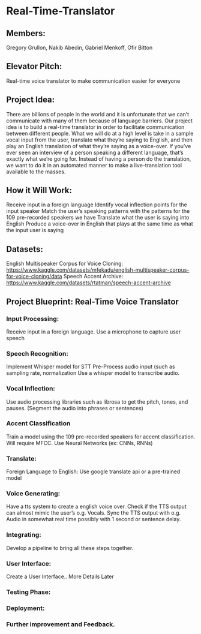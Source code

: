 # Real-Time-Translator

## Members:
Gregory Grullon, Nakib Abedin, Gabriel Menkoff, Ofir Bitton

## Elevator Pitch:
Real-time voice translator to make communication easier for everyone

## Project Idea:
There are billions of people in the world and it is unfortunate that we can’t communicate with many of them because of language barriers. Our project idea is to build a real-time translator in order to facilitate communication between different people. What we will do at a high level is take in a sample vocal input from the user, translate what they’re saying to English, and then play an English translation of what they’re saying as a voice-over. If you’ve ever seen an interview of a person speaking a different language, that’s exactly what we’re going for. Instead of having a person do the translation, we want to do it in an automated manner to make a live-translation tool available to the masses.

## How it Will Work:
Receive input in a foreign language
Identify vocal inflection points for the input speaker
Match the user’s speaking patterns with the patterns for the 109 pre-recorded speakers we have
Translate what the user is saying into English
Produce a voice-over in English that plays at the same time as what the input user is saying

## Datasets:
English Multispeaker Corpus for Voice Cloning: https://www.kaggle.com/datasets/mfekadu/english-multispeaker-corpus-for-voice-cloning/data
Speech Accent Archive: https://www.kaggle.com/datasets/rtatman/speech-accent-archive

## Project Blueprint: Real-Time Voice Translator

### Input Processing:
Receive input in a foreign language.
Use a microphone to capture user speech

### Speech Recognition:
Implement Whisper model for STT
Pre-Process audio input (such as sampling rate, normalization
Use a whisper model to transcribe audio.

### Vocal Inflection:
Use audio processing libraries such as librosa to get the pitch, tones, and pauses. (Segment the audio into phrases or sentences)

### Accent Classification
Train a model using the 109 pre-recorded speakers for accent classification.
Will require MFCC.
Use Neural Networks (ex: CNNs, RNNs)

### Translate:
Foreign Language to English:
Use google translate api or a pre-trained model

### Voice Generating:
Have a tts system to create a english voice over.
Check if the TTS output can almost mimic the user’s o.g. Vocals.
Sync the TTS output with o.g. Audio in somewhat real time possibly with 1 second or sentence delay.

### Integrating:
Develop a pipeline to bring all these steps together.

### User Interface:
Create a User Interface.. More Details Later

### Testing Phase:

### Deployment:

### Further improvement and Feedback.
